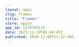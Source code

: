 ```yaml
---
layout: apps
slug: frameo
title: "Frameo"
store: apple
app_id: 1179744119
date: 2023-12-19T05:44:45Z
published: 2016-12-08T21:22:44Z
---
```

